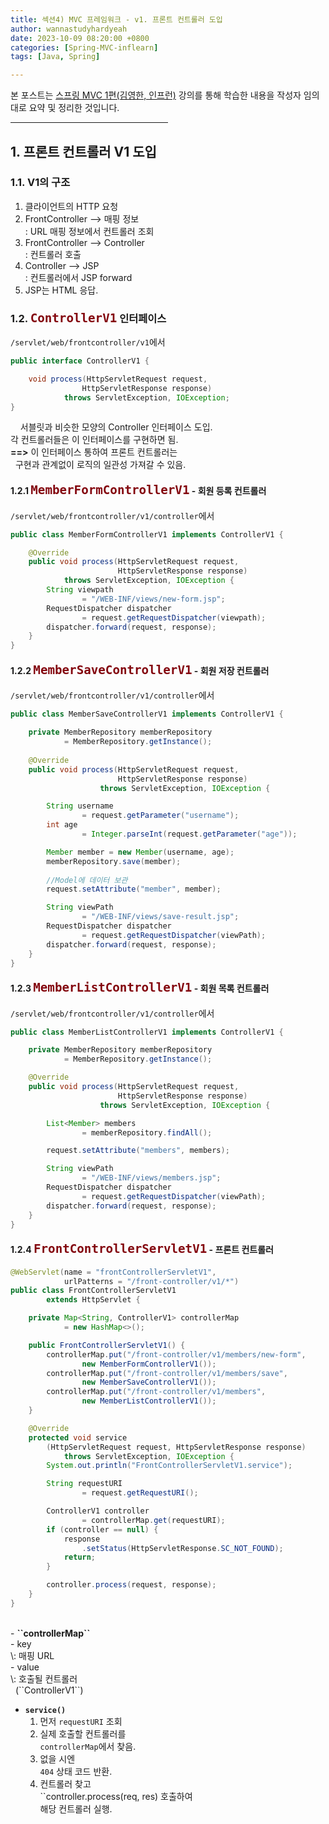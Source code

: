 ```yaml
---
title: 섹션4) MVC 프레임워크 - v1. 프론트 컨트롤러 도입
author: wannastudyhardyeah
date: 2023-10-09 08:20:00 +0800
categories: [Spring-MVC-inflearn]
tags: [Java, Spring]

---
```

본 포스트는 <a href="https://www.inflearn.com/course/%EC%8A%A4%ED%94%84%EB%A7%81-mvc-1/">스프링 MVC 1편(김영한, 인프런)</a> 강의를 통해 학습한 내용을 작성자 임의 대로 요약 및 정리한 것입니다.<br>
<hr width="50%">

<h2 id="introduce-front-controller">1. 프론트 컨트롤러 V1 도입</h2>

<h3 id="structrue-h3">1.1. V1의 구조</h3>

1. 클라이언트의 HTTP 요청<br>
2. FrontController --> 매핑 정보<br>
\: URL 매핑 정보에서 컨트롤러 조회<br>
3. FrontController --> Controller<br>
\: 컨트롤러 호출<br>
4. Controller --> JSP<br>
\: 컨트롤러에서 JSP forward<br>
5. JSP는 HTML 응답.<br>

<h3 id="code-front-controller-v1-h3">1.2. <code class="language-java highlighter-rouge" style="color: #83060e; font-size: 1.2rem;">ControllerV1</code> 인터페이스</h3>

``/servlet/web/frontcontroller/v1``에서<br>
```java
public interface ControllerV1 {

    void process(HttpServletRequest request, 
                HttpServletResponse response)
            throws ServletException, IOException;
}
```

&nbsp;&nbsp;&nbsp;&nbsp;서블릿과 비슷한 모양의 Controller 인터페이스 도입.<br>
각 컨트롤러들은 이 인터페이스를 구현하면 됨.<br>
<b>==></b> 이 인터페이스 통하여 프론트 컨트롤러는<br>
&nbsp;&nbsp;구현과 관계없이 로직의 일관성 가져갈 수 있음.<br>

<h4 id="code-member-form-controller-v1-h4">1.2.1 <code class="language-java highlighter-rouge" style="color: #83060e; font-size: 1.2rem;">MemberFormControllerV1</code> - 회원 등록 컨트롤러</h4>

``/servlet/web/frontcontroller/v1/controller``에서<br>
```java
public class MemberFormControllerV1 implements ControllerV1 {

    @Override
    public void process(HttpServletRequest request, 
                        HttpServletResponse response)
            throws ServletException, IOException {
        String viewpath 
                = "/WEB-INF/views/new-form.jsp";
        RequestDispatcher dispatcher 
                = request.getRequestDispatcher(viewpath);
        dispatcher.forward(request, response);
    }
}
```

<h4 id="code-member-save-controller-v1-h4">1.2.2 <code class="language-java highlighter-rouge" style="color: #83060e; font-size: 1.2rem;">MemberSaveControllerV1</code> - 회원 저장 컨트롤러</h4>

``/servlet/web/frontcontroller/v1/controller``에서<br>
```java
public class MemberSaveControllerV1 implements ControllerV1 {

    private MemberRepository memberRepository 
            = MemberRepository.getInstance();
    
    @Override
    public void process(HttpServletRequest request, 
                        HttpServletResponse response) 
                    throws ServletException, IOException {

        String username 
                = request.getParameter("username");
        int age 
                = Integer.parseInt(request.getParameter("age"));

        Member member = new Member(username, age);
        memberRepository.save(member);
        
        //Model에 데이터 보관
        request.setAttribute("member", member);

        String viewPath 
                = "/WEB-INF/views/save-result.jsp";
        RequestDispatcher dispatcher 
                = request.getRequestDispatcher(viewPath);
        dispatcher.forward(request, response);
    }
}
```

<h4 id="code-member-list-controller-v1-h4">1.2.3 <code class="language-java highlighter-rouge" style="color: #83060e; font-size: 1.2rem;">MemberListControllerV1</code> - 회원 목록 컨트롤러</h4>

``/servlet/web/frontcontroller/v1/controller``에서<br>
```java
public class MemberListControllerV1 implements ControllerV1 {

    private MemberRepository memberRepository 
            = MemberRepository.getInstance();

    @Override
    public void process(HttpServletRequest request, 
                        HttpServletResponse response) 
                    throws ServletException, IOException {

        List<Member> members 
                = memberRepository.findAll();

        request.setAttribute("members", members);

        String viewPath 
                = "/WEB-INF/views/members.jsp";
        RequestDispatcher dispatcher 
                = request.getRequestDispatcher(viewPath);
        dispatcher.forward(request, response);
    }
}
```

<h4 id="code-front-controller-v1-h4">1.2.4 <code class="language-java highlighter-rouge" style="color: #83060e; font-size: 1.2rem;">FrontControllerServletV1</code> - 프론트 컨트롤러</h4>

```java
@WebServlet(name = "frontControllerServletV1", 
            urlPatterns = "/front-controller/v1/*")
public class FrontControllerServletV1 
        extends HttpServlet {

    private Map<String, ControllerV1> controllerMap 
            = new HashMap<>();

    public FrontControllerServletV1() {
        controllerMap.put("/front-controller/v1/members/new-form",
                new MemberFormControllerV1());
        controllerMap.put("/front-controller/v1/members/save",
                new MemberSaveControllerV1());
        controllerMap.put("/front-controller/v1/members",
                new MemberListControllerV1());
    }

    @Override
    protected void service
        (HttpServletRequest request, HttpServletResponse response)
            throws ServletException, IOException {
        System.out.println("FrontControllerServletV1.service");

        String requestURI 
                = request.getRequestURI();

        ControllerV1 controller 
                = controllerMap.get(requestURI);
        if (controller == null) {
            response
                .setStatus(HttpServletResponse.SC_NOT_FOUND);
            return;
        }

        controller.process(request, response);
    }
}
```
<br>
- <b>``controllerMap``</b><br>
    - key<br>
    \: 매핑 URL<br>
    - value<br>
    \: 호출될 컨트롤러<br>
    &nbsp;&nbsp;(``ControllerV1``)<br>

- <b>``service()``</b><br>
    1. 먼저 ``requestURI`` 조회<br>
    2. 실제 호출할 컨트롤러를<br>
    ``controllerMap``에서 찾음.<br>
    3. 없을 시엔<br>
    ``404`` 상태 코드 반환.<br>
    4. 컨트롤러 찾고<br>
    ``controller.process(req, res) 호출하여<br>
    해당 컨트롤러 실행.<br>